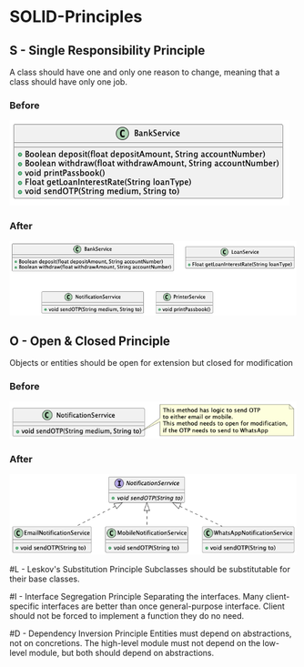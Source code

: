 # SOLID-Principles

## S - Single Responsibility Principle
A class should have one and only one reason to change, meaning that a class should have only one job.

### Before
![alt text](https://github.com/nadisha/SOLID-principles/blob/main/srp-incorrect.png?raw=true)

### After
![alt text](https://github.com/nadisha/SOLID-principles/blob/main/srp-correct.png?raw=true)

## O - Open & Closed Principle
Objects or entities should be open for extension but closed for modification

### Before
![alt text](https://github.com/nadisha/SOLID-principles/blob/main/ocp-incorrect.png?raw=true)

### After
![alt text](https://github.com/nadisha/SOLID-principles/blob/main/ocp-correct.png?raw=true)

#L - Leskov's Substitution Principle
Subclasses should be substitutable for their base classes.

#I - Interface Segregation Principle
Separating the interfaces. Many client-specific interfaces are better than once general-purpose interface. Client should not be forced to implement a function they do no need.

#D - Dependency Inversion Principle
Entities must depend on abstractions, not on concretions. The high-level module must not depend on the low-level module, but both should depend on abstractions.